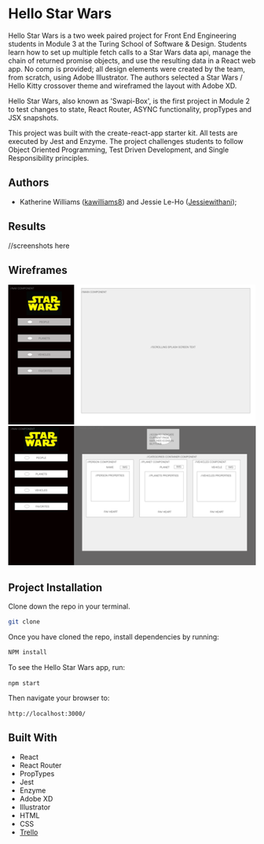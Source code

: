 # Hello Star Wars

Hello Star Wars is a two week paired project for Front End Engineering students in Module 3 at the Turing School of Software & Design. Students learn how to set up multiple fetch calls to a Star Wars data api, manage the chain of returned promise objects, and use the resulting data in a React web app. No comp is provided; all design elements were created by the team, from scratch, using Adobe Illustrator. The authors selected a Star Wars / Hello Kitty crossover theme and wireframed the layout with Adobe XD.

Hello Star Wars, also known as 'Swapi-Box', is the first project in Module 2 to test changes to state, React Router, ASYNC functionality, propTypes and JSX snapshots.

This project was built with the create-react-app starter kit. All tests are executed by Jest and Enzyme. The project challenges students to follow Object Oriented Programming, Test Driven Development, and Single Responsibility principles. 

## Authors
* Katherine Williams ([kawilliams8](https://github.com/kawilliams8)) and Jessie Le-Ho ([Jessiewithani](https://github.com/Jessiewithani));

## Results

//screenshots here

## Wireframes

![Loading Screen](https://github.com/Jessiewithani/Swapi-Box/blob/master/Wireframe_1.png)
![Card Container](https://github.com/Jessiewithani/Swapi-Box/blob/master/Wireframe_2.png)

## Project Installation
Clone down the repo in your terminal.

```bash
git clone
```

Once you have cloned the repo, install dependencies by running:

```bash
NPM install
```

To see the Hello Star Wars app, run:

`npm start` 

Then navigate your browser to: 

`http://localhost:3000/`

## Built With
- React
- React Router
- PropTypes
- Jest
- Enzyme
- Adobe XD
- Illustrator
- HTML
- CSS
- [Trello](https://trello.com/b/Z5EEBUMz/swapi-wapi)
